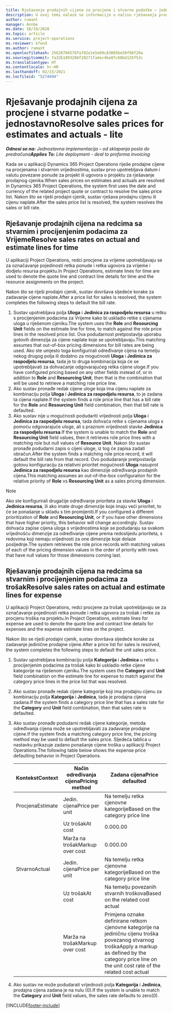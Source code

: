 ```yaml
---
title: Rješavanje prodajnih cijena za procjene i stvarne podatke – jednostavno
description: U ovoj temi nalaze se informacije o načinu rješavanja prodajnih cijena za procjene i stvarne podatke.
author: rumant
manager: Annbe
ms.date: 10/19/2020
ms.topic: article
ms.service: project-operations
ms.reviewer: kfend
ms.author: rumant
ms.openlocfilehash: 25620704570fa702e1e5e09c83005be50f98f20a
ms.sourcegitcommit: fa32b1893286f20271fa4ec4be8fc68bd135f53c
ms.translationtype: HT
ms.contentlocale: hr-HR
ms.lasthandoff: 02/15/2021
ms.locfileid: "5274494"
---
```

# <a name="resolve-sales-prices-for-estimates-and-actuals---lite"></a><span data-ttu-id="756c3-103">Rješavanje prodajnih cijena za procjene i stvarne podatke – jednostavno</span><span class="sxs-lookup"><span data-stu-id="756c3-103">Resolve sales prices for estimates and actuals - lite</span></span>

<span data-ttu-id="756c3-104">_**Odnosi se na:** Jednostavna implementacija – od sklapanja posla do predračuna_</span><span class="sxs-lookup"><span data-stu-id="756c3-104">_**Applies To:** Lite deployment - deal to proforma invoicing_</span></span>

<span data-ttu-id="756c3-105">Kada se u aplikaciji Dynamics 365 Project Operations riješe prodajne cijene na procjenama i stvarnim vrijednostima, sustav prvo upotrebljava datum i valutu povezane ponude za projekt ili ugovora o projektu za rješavanje prodajnog cjenika.</span><span class="sxs-lookup"><span data-stu-id="756c3-105">When sales prices on estimates and actuals are resolved in Dynamics 365 Project Operations, the system first uses the date and currency of the related project quote or contract to resolve the sales price list.</span></span> <span data-ttu-id="756c3-106">Nakon što se riješi prodajni cjenik, sustav rješava prodajnu cijenu ili cijenu naplate.</span><span class="sxs-lookup"><span data-stu-id="756c3-106">After the sales price list is resolved, the system resolves the sales or bill rate.</span></span>

## <a name="resolve-sales-rates-on-actual-and-estimate-lines-for-time"></a><span data-ttu-id="756c3-107">Rješavanje prodajnih cijena na redcima sa stvarnim i procijenjenim podacima za Vrijeme</span><span class="sxs-lookup"><span data-stu-id="756c3-107">Resolve sales rates on actual and estimate lines for time</span></span>

<span data-ttu-id="756c3-108">U aplikaciji Project Operations, redci procjene za vrijeme upotrebljavaju se za označavanje pojedinosti retka ponude i retka ugovora za vrijeme i dodjelu resursa projektu.</span><span class="sxs-lookup"><span data-stu-id="756c3-108">In Project Operations, estimate lines for time are used to denote the quote line and contract line details for time and the resource assignments on the project.</span></span>

<span data-ttu-id="756c3-109">Nakon što se riješi prodajni cjenik, sustav dovršava sljedeće korake za zadavanje cijene naplate.</span><span class="sxs-lookup"><span data-stu-id="756c3-109">After a price list for sales is resolved, the system completes the following steps to default the bill rate.</span></span>

1. <span data-ttu-id="756c3-110">Sustav upotrebljava polja **Uloga** i **Jedinica za raspodjelu resursa** u retku s procijenjenim podacima za Vrijeme kako bi uskladio retke s cijenama uloga u riješenom cjeniku.</span><span class="sxs-lookup"><span data-stu-id="756c3-110">The system uses the **Role** and **Resourcing Unit** fields on the estimate line for time, to match against the role price lines in the resolved price list.</span></span> <span data-ttu-id="756c3-111">Ova podudarnost pretpostavlja uporabu gotovih dimenzija za cijene naplate koje se upotrebljavaju.</span><span class="sxs-lookup"><span data-stu-id="756c3-111">This matching assumes that out-of-box pricing dimensions for bill rates are being used.</span></span> <span data-ttu-id="756c3-112">Ako ste umjesto toga konfigurirali određivanje cijena na temelju nekog drugog polja ili dodatno za mogućnosti **Uloga** i **Jedinica za raspodjelu resursa**, tada je to druga kombinacija koja će se upotrebljavati za dohvaćanje odgovarajućeg retka cijene uloge.</span><span class="sxs-lookup"><span data-stu-id="756c3-112">If you have configured pricing based on any other fields instead of, or in addition to **Role** and **Resourcing Unit**, then that is the combination that will be used to retrieve a matching role price line.</span></span>
2. <span data-ttu-id="756c3-113">Ako sustav pronađe redak cijene uloge koja ima cijenu naplate za kombinaciju polja **Uloga** i **Jedinica za raspodjelu resursa**, to je zadana ta cijena naplate.</span><span class="sxs-lookup"><span data-stu-id="756c3-113">If the system finds a role price line that has a bill rate for the **Role** and **Resourcing Unit** field combination, then that bill rate is defaulted.</span></span>
3. <span data-ttu-id="756c3-114">Ako sustav nije u mogućnosti podudariti vrijednosti polja **Uloga** i **Jedinica za raspodjelu resursa**, tada dohvaća retke s cijenama uloga s pomoću odgovarajuće uloge, ali s praznom vrijednosti stavke **Jedinica za raspodjelu resursa**.</span><span class="sxs-lookup"><span data-stu-id="756c3-114">If the system is unable to match the **Role** and **Resourcing Unit** field values, then it retrieves role price lines with a matching role but null values of **Resource Unit**.</span></span> <span data-ttu-id="756c3-115">Nakon što sustav pronađe podudarni zapis o cijeni uloge, iz tog će zapisa zadati obračun.</span><span class="sxs-lookup"><span data-stu-id="756c3-115">After the system finds a matching role price record, it will default the bill rate from that record.</span></span> <span data-ttu-id="756c3-116">Ovo podudaranje pretpostavlja gotovu konfiguraciju za relativni prioritet mogućnosti **Uloga** nasuprot **Jedinica za raspodjelu resursa** kao dimenzije određivanja prodajnih cijena.</span><span class="sxs-lookup"><span data-stu-id="756c3-116">This matching assumes an out-of-the-box configuration for the relative priority of **Role** vs **Resourcing Unit** as a sales pricing dimension.</span></span>

> [!NOTE]
> <span data-ttu-id="756c3-117">Ako ste konfigurirali drugačije određivanje prioriteta za stavke **Uloga** i **Jedinica resursa**, ili ako imate druge dimenzije koje imaju veći prioritet, to će se ponašanje u skladu s tim promijeniti.</span><span class="sxs-lookup"><span data-stu-id="756c3-117">If you configured a different prioritization of **Role** and **Resourcing Unit**, or if you have other dimensions that have higher priority, this behavior will change accordingly.</span></span> <span data-ttu-id="756c3-118">Sustav dohvaća zapise cijena uloga s vrijednostima koje se podudaraju sa svakom vrijednošću dimenzije za određivanje cijene prema redoslijedu prioriteta, s redovima koji nemaju vrijednosti za one dimenzije koje dolaze posljednje.</span><span class="sxs-lookup"><span data-stu-id="756c3-118">The system retrieves the role price records with matching values of each of the pricing dimension values in the order of priority with rows that have null values for those dimensions coming last.</span></span>

## <a name="resolve-sales-rates-on-actual-and-estimate-lines-for-expense"></a><span data-ttu-id="756c3-119">Rješavanje prodajnih cijena na redcima sa stvarnim i procijenjenim podacima za trošak</span><span class="sxs-lookup"><span data-stu-id="756c3-119">Resolve sales rates on actual and estimate lines for expense</span></span>

<span data-ttu-id="756c3-120">U aplikaciji Project Operations, redci procjene za trošak upotrebljavaju se za označavanje pojedinosti retka ponude i retka ugovora za trošak i retke za procjenu troška na projektu.</span><span class="sxs-lookup"><span data-stu-id="756c3-120">In Project Operations, estimate lines for expense are used to denote the quote line and contract line details for expenses and the expense estimate lines on the project.</span></span>

<span data-ttu-id="756c3-121">Nakon što se riješi prodajni cjenik, sustav dovršava sljedeće korake za zadavanje jedinične prodajne cijene.</span><span class="sxs-lookup"><span data-stu-id="756c3-121">After a price list for sales is resolved, the system completes the following steps to default the unit sales price.</span></span>

1. <span data-ttu-id="756c3-122">Sustav upotrebljava kombinaciju polja **Kategorija** i **Jedinica** u retku s procijenjenim podacima za trošak kako bi uskladio retke cijene kategorije na riješenom cjeniku.</span><span class="sxs-lookup"><span data-stu-id="756c3-122">The system uses the **Category** and **Unit** field combination on the estimate line for expense to match against the category price lines in the price list that was resolved.</span></span>
2. <span data-ttu-id="756c3-123">Ako sustav pronađe redak cijene kategorije koji ima prodajnu cijenu za kombinaciju polja **Kategorija** i **Jedinica**, tada je prodajna cijena zadana.</span><span class="sxs-lookup"><span data-stu-id="756c3-123">If the system finds a category price line that has a sales rate for the **Category** and **Unit** field combination, then that sales rate is defaulted.</span></span>
3. <span data-ttu-id="756c3-124">Ako sustav pronađe podudarni redak cijene kategorije, metoda određivanja cijena može se upotrebljavati za zadavanje prodajne cijene.</span><span class="sxs-lookup"><span data-stu-id="756c3-124">If the system finds a matching category price line, the pricing method may be used to default the sales price.</span></span> <span data-ttu-id="756c3-125">Sljedeća tablica u nastavku prikazuje zadano ponašanje cijene troška u aplikaciji Project Operations.</span><span class="sxs-lookup"><span data-stu-id="756c3-125">The following table below shows the expense price defaulting behavior in Project Operations.</span></span>

    | <span data-ttu-id="756c3-126">Kontekst</span><span class="sxs-lookup"><span data-stu-id="756c3-126">Context</span></span> | <span data-ttu-id="756c3-127">Način određivanja cijena</span><span class="sxs-lookup"><span data-stu-id="756c3-127">Pricing method</span></span> | <span data-ttu-id="756c3-128">Zadana cijena</span><span class="sxs-lookup"><span data-stu-id="756c3-128">Price defaulted</span></span> |
    | --- | --- | --- |
    | <span data-ttu-id="756c3-129">Procjena</span><span class="sxs-lookup"><span data-stu-id="756c3-129">Estimate</span></span> | <span data-ttu-id="756c3-130">Jedin. cijena</span><span class="sxs-lookup"><span data-stu-id="756c3-130">Price per unit</span></span> | <span data-ttu-id="756c3-131">Na temelju retka cjenovne kategorije</span><span class="sxs-lookup"><span data-stu-id="756c3-131">Based on the category price line</span></span> |
    | &nbsp; | <span data-ttu-id="756c3-132">Uz trošak</span><span class="sxs-lookup"><span data-stu-id="756c3-132">At cost</span></span> | <span data-ttu-id="756c3-133">0.00</span><span class="sxs-lookup"><span data-stu-id="756c3-133">0.00</span></span> |
    | &nbsp; | <span data-ttu-id="756c3-134">Marža na trošak</span><span class="sxs-lookup"><span data-stu-id="756c3-134">Markup over cost</span></span> | <span data-ttu-id="756c3-135">0.00</span><span class="sxs-lookup"><span data-stu-id="756c3-135">0.00</span></span> |
    | <span data-ttu-id="756c3-136">Stvarno</span><span class="sxs-lookup"><span data-stu-id="756c3-136">Actual</span></span> | <span data-ttu-id="756c3-137">Jedin. cijena</span><span class="sxs-lookup"><span data-stu-id="756c3-137">Price per unit</span></span> | <span data-ttu-id="756c3-138">Na temelju retka cjenovne kategorije</span><span class="sxs-lookup"><span data-stu-id="756c3-138">Based on the category price line</span></span> |
    | &nbsp; | <span data-ttu-id="756c3-139">Uz trošak</span><span class="sxs-lookup"><span data-stu-id="756c3-139">At cost</span></span> | <span data-ttu-id="756c3-140">Na temelju povezanih stvarnih troškova</span><span class="sxs-lookup"><span data-stu-id="756c3-140">Based on the related cost actual</span></span> |
    | &nbsp; | <span data-ttu-id="756c3-141">Marža na trošak</span><span class="sxs-lookup"><span data-stu-id="756c3-141">Markup over cost</span></span> | <span data-ttu-id="756c3-142">Primjena oznake definirane retkom cjenovne kategorije na jediničnu cijenu troška povezanog stvarnog troška</span><span class="sxs-lookup"><span data-stu-id="756c3-142">Apply a markup as defined by the category price line on the unit cost rate of the related cost actual</span></span> |

4. <span data-ttu-id="756c3-143">Ako sustav ne može podudarati vrijednosti polja **Kategorija** i **Jedinica**, prodajna cijena zadana je na nulu (0).</span><span class="sxs-lookup"><span data-stu-id="756c3-143">If the system is unable to match the **Category** and **Unit** field values, the sales rate defaults to zero(0).</span></span>


[!INCLUDE[footer-include](../../includes/footer-banner.md)]